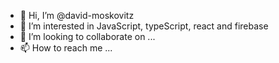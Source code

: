 - 👋 Hi, I’m @david-moskovitz
- 👀 I’m interested in JavaScript, typeScript, react and firebase
- 💞️ I’m looking to collaborate on ...
- 📫 How to reach me ...

<!---
dvd8324483/dvd8324483 is a ✨ special ✨ repository because its `README.md` (this file) appears on your GitHub profile.
You can click the Preview link to take a look at your changes.
--->
